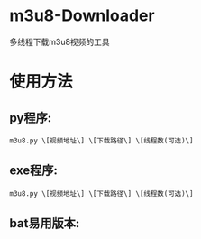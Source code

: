 # m3u8-Downloader
多线程下载m3u8视频的工具

# 使用方法

## py程序:
```
m3u8.py \[视频地址\] \[下载路径\] \[线程数(可选)\]
```

## exe程序:
```
m3u8.py \[视频地址\] \[下载路径\] \[线程数(可选)\]
```

## bat易用版本:
